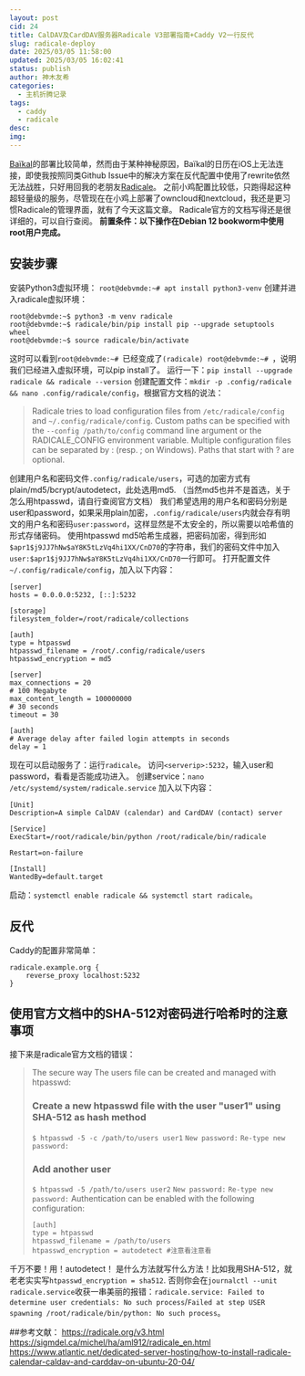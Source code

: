 ```yaml
---
layout: post
cid: 24
title: CalDAV及CardDAV服务器Radicale V3部署指南+Caddy V2一行反代
slug: radicale-deploy
date: 2025/03/05 11:58:00
updated: 2025/03/05 16:02:41
status: publish
author: 神木友希
categories:
  - 主机折腾记录
tags:
  - caddy
  - radicale
desc: 
img:
---
```



[Baïkal](https://sabre.io/baikal/)的部署比较简单，然而由于某种神秘原因，Baïkal的日历在iOS上无法连接，即使我按照同类Github Issue中的解决方案在反代配置中使用了rewrite依然无法战胜，只好用回我的老朋友[Radicale](https://radicale.org)。
之前小鸡配置比较低，只跑得起这种超轻量级的服务，尽管现在在小鸡上部署了owncloud和nextcloud，我还是更习惯Radicale的管理界面，就有了今天这篇文章。
Radicale官方的文档写得还是很详细的，可以自行查阅。
**前置条件：以下操作在Debian 12 bookworm中使用root用户完成。**
## 安装步骤
安装Python3虚拟环境：
`root@debvmde:~# apt install python3-venv`
创建并进入radicale虚拟环境：
```
root@debvmde:~$ python3 -m venv radicale
root@debvmde:~$ radicale/bin/pip install pip --upgrade setuptools wheel
root@debvmde:~$ source radicale/bin/activate
```
这时可以看到`root@debvmde:~# `已经变成了`(radicale) root@debvmde:~# `，说明我们已经进入虚拟环境，可以pip install了。
运行一下：`pip install --upgrade radicale && radicale --version`
创建配置文件：`mkdir -p .config/radicale && nano .config/radicale/config`，根据官方文档的说法：
>Radicale tries to load configuration files from `/etc/radicale/config` and `~/.config/radicale/config`. Custom paths can be specified with the `--config /path/to/config` command line argument or the RADICALE_CONFIG environment variable. Multiple configuration files can be separated by : (resp. ; on Windows). Paths that start with ? are optional.

创建用户名和密码文件`.config/radicale/users`，可选的加密方式有plain/md5/bcrypt/autodetect，此处选用md5. （当然md5也并不是首选，关于怎么用htpasswd，请自行查阅官方文档）
我们希望选用的用户名和密码分别是user和password，如果采用plain加密，`.config/radicale/users`内就会存有明文的用户名和密码`user:password`，这样显然是不太安全的，所以需要以哈希值的形式存储密码。
使用htpasswd md5哈希生成器，把密码加密，得到形如`$apr1$j9JJ7hNw$aY8K5tLzVq4hi1XX/CnD70`的字符串，我们的密码文件中加入`user:$apr1$j9JJ7hNw$aY8K5tLzVq4hi1XX/CnD70`一行即可。
打开配置文件`~/.config/radicale/config`，加入以下内容：
```
[server]
hosts = 0.0.0.0:5232, [::]:5232

[storage]
filesystem_folder=/root/radicale/collections

[auth]
type = htpasswd
htpasswd_filename = /root/.config/radicale/users
htpasswd_encryption = md5

[server]
max_connections = 20
# 100 Megabyte
max_content_length = 100000000
# 30 seconds
timeout = 30

[auth]
# Average delay after failed login attempts in seconds
delay = 1
```
现在可以启动服务了：运行`radicale`。
访问`<serverip>:5232`，输入user和password，看看是否能成功进入。
创建service：`nano /etc/systemd/system/radicale.service`
加入以下内容：
```
[Unit]
Description=A simple CalDAV (calendar) and CardDAV (contact) server

[Service]
ExecStart=/root/radicale/bin/python /root/radicale/bin/radicale

Restart=on-failure

[Install]
WantedBy=default.target
```
启动：`systemctl enable radicale && systemctl start radicale`。
## 反代
Caddy的配置非常简单：
```
radicale.example.org {
	reverse_proxy localhost:5232
}
```

## 使用官方文档中的SHA-512对密码进行哈希时的注意事项
接下来是radicale官方文档的错误：
>The secure way
The users file can be created and managed with htpasswd:
>### Create a new htpasswd file with the user "user1" using SHA-512 as hash method
>`$ htpasswd -5 -c /path/to/users user1`
>`New password:`
>`Re-type new password:`
>### Add another user
>`$ htpasswd -5 /path/to/users user2`
>`New password:`
>`Re-type new password:`
>Authentication can be enabled with the following configuration:
>```
>[auth]
>type = htpasswd
>htpasswd_filename = /path/to/users
>htpasswd_encryption = autodetect #注意看注意看
>```

千万不要！用！autodetect！
是什么方法就写什么方法！比如我用SHA-512，就老老实实写`htpasswd_encryption = sha512`.
否则你会在`journalctl --unit radicale.service`收获一串美丽的报错：`radicale.service: Failed to determine user credentials: No such process`/`Failed at step USER spawning /root/radicale/bin/python: No such process`。


##参考文献：
https://radicale.org/v3.html
https://sigmdel.ca/michel/ha/aml912/radicale_en.html
https://www.atlantic.net/dedicated-server-hosting/how-to-install-radicale-calendar-caldav-and-carddav-on-ubuntu-20-04/